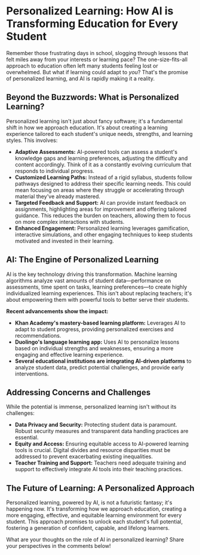 # Personalized Learning: How AI is Transforming Education for Every Student

Remember those frustrating days in school, slogging through lessons that felt miles away from your interests or learning pace?  The one-size-fits-all approach to education often left many students feeling lost or overwhelmed. But what if learning could adapt to *you*?  That's the promise of personalized learning, and AI is rapidly making it a reality.

## Beyond the Buzzwords: What is Personalized Learning?

Personalized learning isn't just about fancy software; it's a fundamental shift in how we approach education.  It's about creating a learning experience tailored to each student's unique needs, strengths, and learning styles. This involves:

* **Adaptive Assessments:**  AI-powered tools can assess a student's knowledge gaps and learning preferences, adjusting the difficulty and content accordingly.  Think of it as a constantly evolving curriculum that responds to individual progress.
* **Customized Learning Paths:** Instead of a rigid syllabus, students follow pathways designed to address their specific learning needs. This could mean focusing on areas where they struggle or accelerating through material they've already mastered.
* **Targeted Feedback and Support:** AI can provide instant feedback on assignments, highlighting areas for improvement and offering tailored guidance. This reduces the burden on teachers, allowing them to focus on more complex interactions with students.
* **Enhanced Engagement:** Personalized learning leverages gamification, interactive simulations, and other engaging techniques to keep students motivated and invested in their learning.

## AI: The Engine of Personalized Learning

AI is the key technology driving this transformation.  Machine learning algorithms analyze vast amounts of student data—performance on assessments, time spent on tasks, learning preferences—to create highly individualized learning experiences.  This isn't about replacing teachers; it's about empowering them with powerful tools to better serve their students.

**Recent advancements show the impact:**

* **Khan Academy's mastery-based learning platform:** Leverages AI to adapt to student progress, providing personalized exercises and recommendations.
* **Duolingo's language learning app:**  Uses AI to personalize lessons based on individual strengths and weaknesses, ensuring a more engaging and effective learning experience.
* **Several educational institutions are integrating AI-driven platforms** to analyze student data, predict potential challenges, and provide early interventions.

## Addressing Concerns and Challenges

While the potential is immense, personalized learning isn't without its challenges:

* **Data Privacy and Security:**  Protecting student data is paramount. Robust security measures and transparent data handling practices are essential.
* **Equity and Access:** Ensuring equitable access to AI-powered learning tools is crucial.  Digital divides and resource disparities must be addressed to prevent exacerbating existing inequalities.
* **Teacher Training and Support:**  Teachers need adequate training and support to effectively integrate AI tools into their teaching practices.

## The Future of Learning: A Personalized Approach

Personalized learning, powered by AI, is not a futuristic fantasy; it's happening now.  It's transforming how we approach education, creating a more engaging, effective, and equitable learning environment for every student.  This approach promises to unlock each student's full potential, fostering a generation of confident, capable, and lifelong learners.

What are your thoughts on the role of AI in personalized learning?  Share your perspectives in the comments below!
